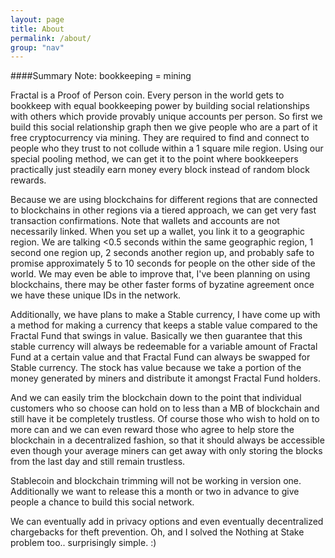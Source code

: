 ```yaml
---
layout: page
title: About
permalink: /about/
group: "nav"
---
```


####Summary
Note: bookkeeping = mining

Fractal is a Proof of Person coin.  Every person in the world gets to bookkeep with equal bookkeeping power by building social relationships with others which provide provably unique accounts per person. So first we build this social relationship graph then we give people who are a part of it free cryptocurrency via mining. They are required to find and connect to people who they trust to not collude within a 1 square mile region. Using our special pooling method, we can get it to the point where bookkeepers practically just steadily earn money every block instead of random block rewards.


Because we are using blockchains for different regions that are connected to blockchains in other regions via a tiered approach, we can get very fast transaction confirmations.  Note that wallets and accounts are not necessarily linked. When you set up a wallet, you link it to a geographic region. We are talking \<0.5 seconds within the same geographic region, 1 second one region up, 2 seconds another region up, and probably safe to promise approximately 5 to 10 seconds for people on the other side of the world. We may even be able to improve that, I've been planning on using blockchains, there may be other faster forms of byzatine agreement once we have these unique IDs in the network.

Additionally, we have plans to make a Stable currency, I have come up with a method for making a currency that keeps a stable value compared to the Fractal Fund that swings in value. Basically we then guarantee that this stable currency will always be redeemable for a variable amount of Fractal Fund at a certain value and that Fractal Fund can always be swapped for Stable currency. The stock has value because we take a portion of the money generated by miners and distribute it amongst Fractal Fund holders.

And we can easily trim the blockchain down to the point that individual customers who so choose can hold on to less than a MB of blockchain and still have it be completely trustless.  Of course those who wish to hold on to more can and we can even reward those who agree to help store the blockchain in a decentralized fashion, so that it should always be accessible even though your average miners can get away with only storing the blocks from the last day and still remain trustless.

Stablecoin and blockchain trimming will not be working in version one.  Additionally we want to release this a month or two in advance to give people a chance to build this social network.

We can eventually add in privacy options and even eventually decentralized chargebacks for theft prevention. Oh, and I solved the Nothing at Stake problem too.. surprisingly simple. :)